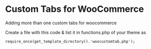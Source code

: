 # Custom Tabs for WooCommerce
Adding more than one custom tabs for woocommerce

Create a file with this code & list it in functions.php of your theme as 

<code>require_once(get_template_directory().'woocustomtab.php');</code>
